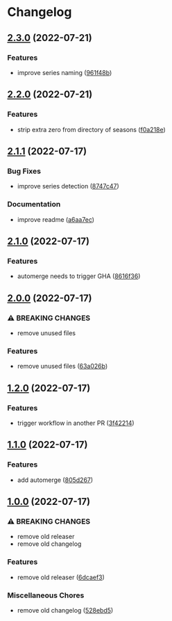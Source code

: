 # Changelog

## [2.3.0](https://github.com/3h4x/movies-organizer/compare/v2.2.0...v2.3.0) (2022-07-21)


### Features

* improve series naming ([961f48b](https://github.com/3h4x/movies-organizer/commit/961f48b8593999c74fd76b7d4cbb3c6b70e1d838))

## [2.2.0](https://github.com/3h4x/movies-organizer/compare/v2.1.1...v2.2.0) (2022-07-21)


### Features

* strip extra zero from directory of seasons ([f0a218e](https://github.com/3h4x/movies-organizer/commit/f0a218ec79b2bba1db0a52ae10a14d161f884716))

## [2.1.1](https://github.com/3h4x/movies-organizer/compare/v2.1.0...v2.1.1) (2022-07-17)


### Bug Fixes

* improve series detection ([8747c47](https://github.com/3h4x/movies-organizer/commit/8747c476090d3be89a69ce7325ed6e11ce0a416a))


### Documentation

* improve readme ([a6aa7ec](https://github.com/3h4x/movies-organizer/commit/a6aa7ecb97b97f91b6ea5059d9db606d41deb679))

## [2.1.0](https://github.com/3h4x/movies-organizer/compare/v2.0.0...v2.1.0) (2022-07-17)


### Features

* automerge needs to trigger GHA ([8616f36](https://github.com/3h4x/movies-organizer/commit/8616f3618665f43dc39c72d68bb316da06ed640c))

## [2.0.0](https://github.com/3h4x/movies-organizer/compare/v1.2.0...v2.0.0) (2022-07-17)


### ⚠ BREAKING CHANGES

* remove unused files

### Features

* remove unused files ([63a026b](https://github.com/3h4x/movies-organizer/commit/63a026b9433ac5ffc8411025990000b8dc428778))

## [1.2.0](https://github.com/3h4x/movies-organizer/compare/v1.1.0...v1.2.0) (2022-07-17)


### Features

* trigger workflow in another PR ([3f42214](https://github.com/3h4x/movies-organizer/commit/3f422142d64499fb25e9daa83e2beaa82ad79e2e))

## [1.1.0](https://github.com/3h4x/movies-organizer/compare/v1.0.0...v1.1.0) (2022-07-17)


### Features

* add automerge ([805d267](https://github.com/3h4x/movies-organizer/commit/805d26797ff1d836c44457b7e16248d8d1b3cc14))

## [1.0.0](https://github.com/3h4x/movies-organizer/compare/v0.1.3...v1.0.0) (2022-07-17)


### ⚠ BREAKING CHANGES

* remove old releaser
* remove old changelog

### Features

* remove old releaser ([6dcaef3](https://github.com/3h4x/movies-organizer/commit/6dcaef320dae40237e233bb4db2a8658f818ca5f))


### Miscellaneous Chores

* remove old changelog ([528ebd5](https://github.com/3h4x/movies-organizer/commit/528ebd5afffc82c2feb4d13a6000bdf813d13fe3))
